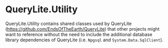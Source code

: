 # QueryLite.Utility

QueryLite.Utility contains shared classes used by QueryLite (https://github.com/EndsOfTheEarth/QueryLite) that other projects
might want to reference without the need to include the additional database library dependencies of QueryLite
(i.e. `Npgsql` and `System.Data.SqlClient`).

